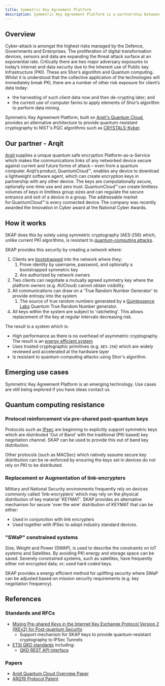 ```yaml
---
title: Symmetric Key Agreement Platform
description: Symmetric Key Agreement Platform is a partnership between Arqit Inc and AUCloud to provide a cryptography solution that protects against the risks of Quantum computing; and relies on known cryptographic primitives.
---
```


## Overview

Cyber-attack is amongst the highest risks managed by the Defence, Governments and Enterprises.
The proliferation of digital transformation devices, sensors and data are expanding the threat attack surface at an exponential rate.
Critically there are two major adversary exposures to today’s internet and data security due to the inherent use of Public key Infrastructure (PKI).
These are Shor’s algorithm and Quantum computing. Whilst it is understood that the collective application of the technologies will immediately break PKI, there are a number of other risk exposure for client’s data today:

- the harvesting of such client data now and then de-crypting later; and
- the current use of computer farms to apply elements of Shor’s algorithm to perform data mining.

Symmetric Key Agreement Platform, built on [Arqit's Quantum Cloud](https://arqit.uk/quantum-cloud/), provides an alternative architecture to provide quantum-resistant cryptography to NIST's PQC algorithms such as [CRYSTALS-Kyber](https://csrc.nist.gov/Projects/post-quantum-cryptography/selected-algorithms-2022).

## Our partner - Arqit

[Arqit](https://arqit.uk/) supplies a unique quantum safe encryption Platform-as-a-Service which makes the
communications links of any networked device secure against current and future forms of
attack – even from a quantum computer. Arqit’s product, QuantumCloud™, enables any
device to download a lightweight software agent, which can create encryption keys in
partnership with any other device. The keys are computationally secure, optionally one-time
use and zero trust. QuantumCloud™ can create limitless volumes of keys in limitless group
sizes and can regulate the secure entrance and exit of a device in a group. The addressable
market for QuantumCloud™ is every connected device. The company was recently awarded
the Innovation in Cyber award at the National Cyber Awards.

## How it works

SKAP does this by solely using symmetric cryptography (AES-256) which, unlike current PKI algorithms, is resistant to [quantum-computing attacks](https://csrc.nist.gov/Projects/post-quantum-cryptography/faqs).

SKAP provides this security by creating a _network_ where:

1. Clients are [bootstrapped](./bootstrapping.md) into the network where they;
   1. Prove identity by username, password, and optionally a bootstrapped symmetric key
   2. Are authorized by network owners
2. Two clients can negotiate a mutually agreed symmetry key where the platform owners (e.g. AUCloud) cannot obtain visibility.
3. All communications can draw on a 'True Random Number Generator' to provide entropy into the system
   1. The source of true random numbers generated by a [Quintessence Labs](https://www.quintessencelabs.com/) Quantum True Random Number generator.
4. All keys within the system are subject to 'ratcheting'. This allows replacement of the key at regular intervals decreasing risk.

The result is a system which is:

- High performance as there is no overhead of asymmetric cryptography. The result is an [energy efficient system](https://www.researchgate.net/publication/362185996_Comparative_Analysis_of_Energy_Costs_of_Asymmetric_vs_Symmetric_Encryption-based_Security_Applications)
- Uses trusted cryptographic primitives (e.g. `AES-256`) which are widely reviewed and accelerated at the hardware layer
- Is resistant to quantum-computing attacks using Shor's algorithm.

## Emerging use cases
Symmetric Key Agreement Platform is an emerging technology. Use cases are still being explored if you have ideas contact us.

## Quantum computing resistance

### Protocol reinforcement via pre-shared post-quantum keys
Protocols such as [IPsec](./IPsec.md) are beginning to explicitly support symmetric keys which are distributed 'Out of Band' with the traditional (PKI based) key negotiation channel. SKAP can be used to provide this out of band key distribution.

Other protocols (such as MACSec) which natively assume secure key distribution can be re-enforced by ensuring the keys set in devices do not rely on PKI to be distributed.

### Replacement or Augmentation of link-encrypters
Military and National Security environments frequently rely on devices commonly called 'link-encrypters' which may rely on the physical distribution of key material 'KEYMAT'.
SKAP provides an alternative mechanism for secure 'over the wire' distribution of KEYMAT that can be either:

- Used in conjunction with link encrypters
- Used together with IPSec to adopt industry standard devices.

### "SWaP" constrained systems
Size, Weight and Power (SWAP), is used to describe the constraints on IoT systems and Satellites. By avoiding PKI energy and storage space can be saved. Severely constrained systems, such as satellites, have frequently either not encrypted data; or; used hard coded keys.

SKAP provides a energy efficient method for uplifting security where SWaP can be adjusted based on mission security requirements (e.g. key negotiation frequency).
## References

### Standards and RFCs

- [Mixing Pre-shared Keys in the Internet Key Exchange Protocol Version 2 (IKEv2) for Post-quantum Security](https://datatracker.ietf.org/doc/html/rfc8784)
  - Support mechanism for SKAP keys to provide quantum-resistant cryptography to IPSec Tunnels
- [ETSI QKD standards](https://www.etsi.org/committee/1430-qkd) including:
  - [QKD REST API interface](https://www.etsi.org/deliver/etsi_gs/QKD/001_099/014/01.01.01_60/gs_QKD014v010101p.pdf)

### Papers

- [Arqit Quantum Cloud Overview Paper](https://arqit-res.cloudinary.com/image/upload/v1628092518/WhitePapers/QuantumCloud_Symmetric_Encryption_Reborn_for_the_Cloud_White_Paper_August_2021_v4_o1rhko.pdf)
- [ARQ19 Protocol Patent](https://patentimages.storage.googleapis.com/5f/80/2e/634cb4ccffebd5/GB2590064B.pdf)
